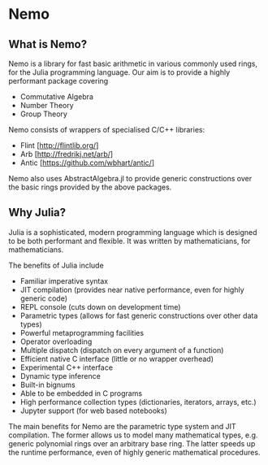 # Nemo

## What is Nemo?

Nemo is a library for fast basic arithmetic in various commonly used rings, for the
Julia programming language. Our aim is to provide a highly performant package covering

  - Commutative Algebra
  - Number Theory
  - Group Theory

Nemo consists of wrappers of specialised C/C++ libraries:

  - Flint    [http://flintlib.org/]
  - Arb      [http://fredrikj.net/arb/]
  - Antic    [https://github.com/wbhart/antic/]

Nemo also uses AbstractAlgebra.jl to provide generic constructions over the basic rings
provided by the above packages.

## Why Julia?

Julia is a sophisticated, modern programming language which is designed to be both performant and
flexible. It was written by mathematicians, for mathematicians.

The benefits of Julia include

  - Familiar imperative syntax
  - JIT compilation (provides near native performance, even for highly generic code)
  - REPL console (cuts down on development time)
  - Parametric types (allows for fast generic constructions over other data types)
  - Powerful metaprogramming facilities
  - Operator overloading
  - Multiple dispatch (dispatch on every argument of a function)
  - Efficient native C interface (little or no wrapper overhead)
  - Experimental C++ interface
  - Dynamic type inference
  - Built-in bignums
  - Able to be embedded in C programs
  - High performance collection types (dictionaries, iterators, arrays, etc.)
  - Jupyter support (for web based notebooks)

The main benefits for Nemo are the parametric type system and JIT compilation. The
former allows us to model many mathematical types, e.g. generic polynomial rings over
an arbitrary base ring. The latter speeds up the runtime performance, even of highly
generic mathematical procedures.

